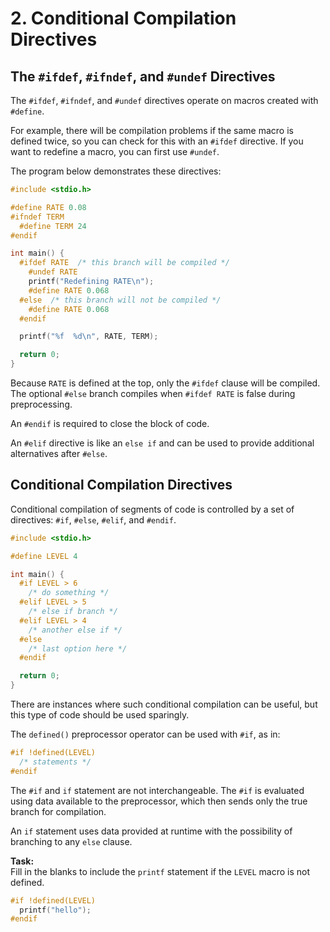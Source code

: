 # 2. Conditional Compilation Directives

## The `#ifdef`, `#ifndef`, and `#undef` Directives

The `#ifdef`, `#ifndef`, and `#undef` directives operate on macros created with `#define`.

For example, there will be compilation problems if the same macro is defined twice, so you can check for this with an `#ifdef` directive. If you want to redefine a macro, you can first use `#undef`.

The program below demonstrates these directives:

```c
#include <stdio.h>

#define RATE 0.08
#ifndef TERM
  #define TERM 24
#endif

int main() {
  #ifdef RATE  /* this branch will be compiled */
    #undef RATE  
    printf("Redefining RATE\n");
    #define RATE 0.068
  #else  /* this branch will not be compiled */
    #define RATE 0.068
  #endif

  printf("%f  %d\n", RATE, TERM);

  return 0;
}
```

Because `RATE` is defined at the top, only the `#ifdef` clause will be compiled. The optional `#else` branch compiles when `#ifdef RATE` is false during preprocessing.

An `#endif` is required to close the block of code.

An `#elif` directive is like an `else if` and can be used to provide additional alternatives after `#else`.

## Conditional Compilation Directives

Conditional compilation of segments of code is controlled by a set of directives: `#if`, `#else`, `#elif`, and `#endif`.

```c
#include <stdio.h>

#define LEVEL 4

int main() {
  #if LEVEL > 6
    /* do something */
  #elif LEVEL > 5
    /* else if branch */
  #elif LEVEL > 4
    /* another else if */
  #else
    /* last option here */
  #endif

  return 0;
}
```

There are instances where such conditional compilation can be useful, but this type of code should be used sparingly.

The `defined()` preprocessor operator can be used with `#if`, as in:

```c
#if !defined(LEVEL)
  /* statements */
#endif
```

The `#if` and `if` statement are not interchangeable. The `#if` is evaluated using data available to the preprocessor, which then sends only the true branch for compilation.

An `if` statement uses data provided at runtime with the possibility of branching to any `else` clause.

**Task:**  
Fill in the blanks to include the `printf` statement if the `LEVEL` macro is not defined.

```c
#if !defined(LEVEL)
  printf("hello");
#endif
```

